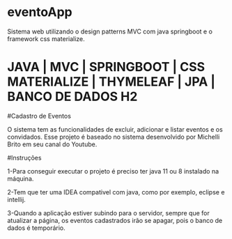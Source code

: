# eventoApp
Sistema web utilizando o design patterns MVC com java springboot e o framework css materialize.

# JAVA | MVC | SPRINGBOOT | CSS MATERIALIZE | THYMELEAF | JPA | BANCO DE DADOS H2

   #Cadastro de Eventos
   
  O sistema tem as funcionalidades de excluir, adicionar e listar eventos e os convidados.
  Esse projeto é baseado no sistema desenvolvido por Michelli Brito em seu canal do Youtube.
  
#Instruções 

  1-Para conseguir executar o projeto é preciso ter java 11 ou 8 instalado na máquina.
  
  2-Tem que ter uma IDEA compativel com java, como por exemplo, eclipse e intellij.
  
  3-Quando a aplicação estiver subindo para o servidor, sempre que for atualizar a página,
  os eventos cadastrados irão se apagar,   pois o banco de dados é temporário.
  
